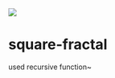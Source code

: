 <img src="https://img.shields.io/badge/version-1.0.0-pink" />

# square-fractal

used recursive function~